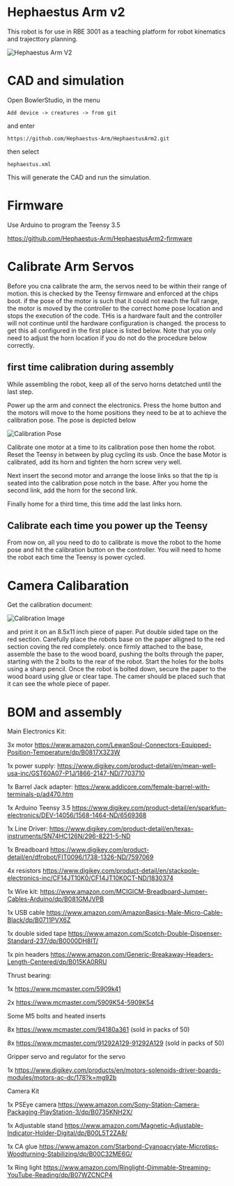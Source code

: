 # Hephaestus Arm v2

This robot is for use in RBE 3001 as a teaching platform for robot kinematics and trajecttory planning. 

![Hephaestus Arm V2](cadImage.png)

# CAD and simulation

Open BowlerStudio, in the menu

```
Add device -> creatures -> from git
```
and enter
```
https://github.com/Hephaestus-Arm/HephaestusArm2.git
```
then select
```
hephaestus.xml 
```

This will generate the CAD and run the simulation. 

# Firmware

Use Arduino to program the Teensy 3.5

https://github.com/Hephaestus-Arm/HephaestusArm2-firmware

# Calibrate Arm Servos

Before you cna calibrate the arm, the servos need to be within their range of motion. this is checked by the Teensy firmware and enforced at the chips boot. if the pose of the motor is such that it could not reach the full range, the motor is moved by the controller to the correct home pose location and stops the execution of the code. THis is a hardware fault and the controller will not continue until the hardware configuration is changed. the process to get this all configured in the first place is listed below. Note that you only need to adjust the horn location if you do not do the procedure below correctly. 

## first time calibration during assembly

While assembling the robot, keep all of the servo horns detatched until the last step.

Power up the arm and connect the electronics. Press the home button and the motors will move to the home positions they need to be at to achieve the calibration pose. The pose is depicted below

![Calibration Pose](armCalibration.png) 

Calibrate one motor at a time to its calibration pose then home the robot. Reset the Teensy in between by plug cycling its usb. Once the base Motor is calibrated, add its horn and tighten the horn screw very well.

Next insert the second motor and arrange the loose links so that the tip is seated into the calibration pose notch in the base. After you home the second link, add the horn for the second link. 

Finally home for a third time, this time add the last links horn. 

## Calibrate each time you power up the Teensy

From now on, all you need to do to calibrate is move the robot to the home pose and hit the calibration button on the controller. You will need to home the robot each time the Teensy is power cycled. 


# Camera Calibaration

Get the calibration document:

![Calibration Image](./CalibrationImageDocument.svg)

and print it on an 8.5x11 inch piece of paper. Put double sided tape on the red section. Carefully place the robots base on the paper alligned to the red section coving the red completely. once firmly attached to the base, assemble the base to the wood board, pushing the bolts through the paper, starting with the 2 bolts to the rear of the robot. Start the holes for the bolts using a sharp pencil. Once the robot is bolted down, secure the paper to the wood board using glue or clear tape. The camer should be placed such that it can see the whole piece of paper. 

# BOM and assembly

Main Electronics Kit:

3x motor https://www.amazon.com/LewanSoul-Connectors-Equipped-Position-Temperature/dp/B0817X3Z3W 

1x power supply: https://www.digikey.com/product-detail/en/mean-well-usa-inc/GST60A07-P1J/1866-2147-ND/7703710

1x Barrel Jack adapter: https://www.addicore.com/female-barrel-with-terminals-p/ad470.htm

1x Arduino Teensy 3.5 https://www.digikey.com/product-detail/en/sparkfun-electronics/DEV-14056/1568-1464-ND/6569368

1x Line Driver: https://www.digikey.com/product-detail/en/texas-instruments/SN74HC126N/296-8221-5-ND

1x Breadboard https://www.digikey.com/product-detail/en/dfrobot/FIT0096/1738-1326-ND/7597069

4x resistors https://www.digikey.com/product-detail/en/stackpole-electronics-inc/CF14JT10K0/CF14JT10K0CT-ND/1830374

1x Wire kit: https://www.amazon.com/MCIGICM-Breadboard-Jumper-Cables-Arduino/dp/B081GMJVPB

1x USB cable https://www.amazon.com/AmazonBasics-Male-Micro-Cable-Black/dp/B0711PVX6Z

1x double sided tape https://www.amazon.com/Scotch-Double-Dispenser-Standard-237/dp/B0000DH8IT/


1x pin headers https://www.amazon.com/Generic-Breakaway-Headers-Length-Centered/dp/B015KA0RRU

Thrust bearing:

1x https://www.mcmaster.com/5909k41

2x https://www.mcmaster.com/5909K54-5909K54

Some M5 bolts and heated inserts

8x https://www.mcmaster.com/94180a361 (sold in packs of 50)

8x https://www.mcmaster.com/91292A129-91292A129 (sold in packs of 50)

Gripper servo and regulator for the servo

1x https://www.digikey.com/products/en/motors-solenoids-driver-boards-modules/motors-ac-dc/178?k=mg92b

Camera Kit

1x PSEye camera https://www.amazon.com/Sony-Station-Camera-Packaging-PlayStation-3/dp/B0735KNH2X/

1x Adjustable stand https://www.amazon.com/Magnetic-Adjustable-Indicator-Holder-Digital/dp/B00L5T2ZA8/

1x CA glue https://www.amazon.com/Starbond-Cyanoacrylate-Microtips-Woodturning-Stabilizing/dp/B00C32ME6G/

1x Ring light https://www.amazon.com/Ringlight-Dimmable-Streaming-YouTube-Reading/dp/B07WZCNCP4

